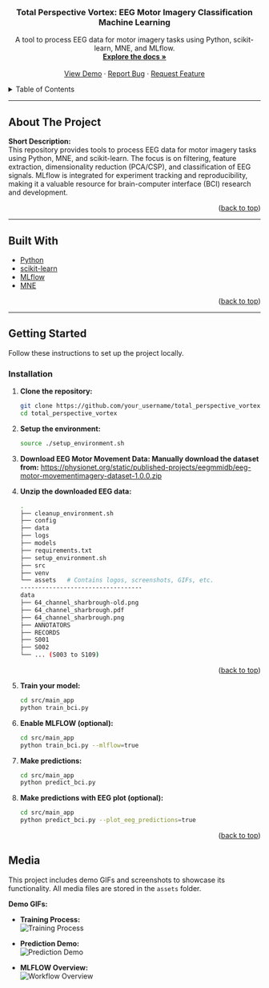 <!-- Improved compatibility of back to top link: See: https://github.com/othneildrew/Best-README-Template/pull/73 -->
<a id="readme-top"></a>

<br />
<div align="center">
  <!-- PROJECT LOGO (Optional) -->
  <!-- <a href="https://github.com/your_username/total_perspective_vortex">
    <img src="assets/logo.png" alt="Logo" width="80" height="80">
  </a> -->

  <h3 align="center">Total Perspective Vortex: EEG Motor Imagery Classification Machine Learning</h3>

  <p align="center">
    A tool to process EEG data for motor imagery tasks using Python, scikit-learn, MNE, and MLflow.
    <br />
    <a href="https://github.com/your_username/total_perspective_vortex"><strong>Explore the docs »</strong></a>
    <br />
    <br />
    <a href="https://github.com/your_username/total_perspective_vortex">View Demo</a>
    ·
    <a href="https://github.com/your_username/total_perspective_vortex/issues/new?labels=bug&template=bug-report---.md">Report Bug</a>
    ·
    <a href="https://github.com/your_username/total_perspective_vortex/issues/new?labels=enhancement&template=feature-request---.md">Request Feature</a>
  </p>
</div>

<!-- TABLE OF CONTENTS -->
<details>
  <summary>Table of Contents</summary>
  <ol>
    <li><a href="#about-the-project">About The Project</a></li>
    <li><a href="#built-with">Built With</a></li>
    <li><a href="#getting-started">Getting Started</a></li>
      <ul>
        <li><a href="#installation">Installation</a></li>
      </ul>
    <li><a href="#usage">Usage</a></li>
    <li><a href="#media">Media</a></li>
    <li><a href="#project-structure">Project Structure</a></li>
    <li><a href="#additional-tips">Additional Tips</a></li>
    <li><a href="#sources">Sources</a></li>
    <li><a href="#license">License</a></li>
    <li><a href="#contact">Contact</a></li>
    <li><a href="#acknowledgments">Acknowledgments</a></li>
  </ol>
</details>

---

<!-- ABOUT THE PROJECT -->
## About The Project

**Short Description:**  
This repository provides tools to process EEG data for motor imagery tasks using Python, MNE, and scikit-learn. The focus is on filtering, feature extraction, dimensionality reduction (PCA/CSP), and classification of EEG signals. MLflow is integrated for experiment tracking and reproducibility, making it a valuable resource for brain-computer interface (BCI) research and development.

<p align="right">(<a href="#readme-top">back to top</a>)</p>

---

<!-- BUILT WITH -->
## Built With

- [Python](https://www.python.org/)
- [scikit-learn](https://scikit-learn.org/)
- [MLflow](https://mlflow.org/)
- [MNE](https://mne.tools/stable/index.html)


<p align="right">(<a href="#readme-top">back to top</a>)</p>

---

<!-- GETTING STARTED -->
## Getting Started

Follow these instructions to set up the project locally.

### Installation

1. **Clone the repository:**
   ```bash
   git clone https://github.com/your_username/total_perspective_vortex.git
   cd total_perspective_vortex

2. **Setup the environment:**
   ```bash
   source ./setup_environment.sh

3. **Download EEG Motor Movement Data: Manually download the dataset from:**
   https://physionet.org/static/published-projects/eegmmidb/eeg-motor-movementimagery-dataset-1.0.0.zip


4. **Unzip the downloaded EEG data:**
   ```bash
   .
   ├── cleanup_environment.sh
   ├── config
   ├── data
   ├── logs
   ├── models
   ├── requirements.txt
   ├── setup_environment.sh
   ├── src
   ├── venv
   └── assets   # Contains logos, screenshots, GIFs, etc.
   ----------------------------------
   data
   ├── 64_channel_sharbrough-old.png
   ├── 64_channel_sharbrough.pdf
   ├── 64_channel_sharbrough.png
   ├── ANNOTATORS
   ├── RECORDS
   ├── S001
   ├── S002
   └── ... (S003 to S109)
<p align="right">(<a href="#readme-top">back to top</a>)</p>

<!-- USAGE -->
5. **Train your model:**
   ```bash
   cd src/main_app
   python train_bci.py

6. **Enable MLFLOW (optional):**
   ```bash
   cd src/main_app
   python train_bci.py --mlflow=true

7. **Make predictions:**
   ```bash
   cd src/main_app
   python predict_bci.py

8. **Make predictions with EEG plot (optional):**
   ```bash
   cd src/main_app
   python predict_bci.py --plot_eeg_predictions=true

<p align="right">(<a href="#readme-top">back to top</a>)</p>

## Media

This project includes demo GIFs and screenshots to showcase its functionality. All media files are stored in the `assets` folder.

**Demo GIFs:**

- **Training Process:**  
  ![Training Process](assets/training_1.gif)

- **Prediction Demo:**  
  ![Prediction Demo](assets/predictions_with_eeg_plot.gif)

- **MLFLOW Overview:**  
  ![Workflow Overview](assets/mlflow_1.gif)




   
